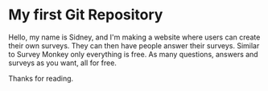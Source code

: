 # My first Git Repository

Hello, my name is Sidney, and I'm making a website where users can create their own surveys.
They can then have people answer their surveys.
Similar to Survey Monkey only everything is free.
As many questions, answers and surveys as you want, all for free.

Thanks for reading.
